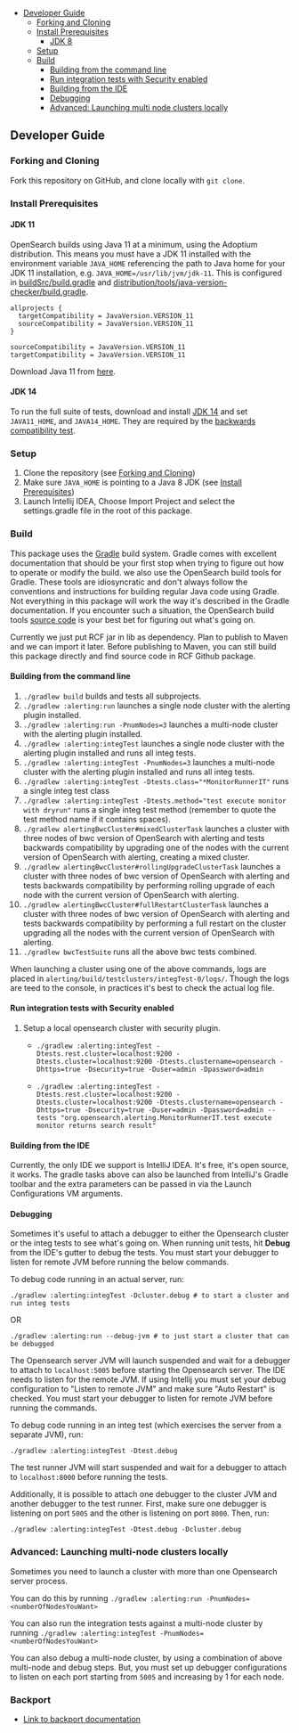 - [Developer Guide](#developer-guide)
  - [Forking and Cloning](#forking-and-cloning)
  - [Install Prerequisites](#install-prerequisites)
    - [JDK 8](#jdk-8)
  - [Setup](#setup)
  - [Build](#build)
    - [Building from the command line](#building-from-the-command-line)
    - [Run integration tests with Security enabled](#run-integration-tests-with-security-enabled)
    - [Building from the IDE](#building-from-the-ide)
    - [Debugging](#debugging)
    - [Advanced: Launching multi node clusters locally](#advanced-launching-multi-node-clusters-locally)

## Developer Guide

### Forking and Cloning

Fork this repository on GitHub, and clone locally with `git clone`.

### Install Prerequisites

#### JDK 11

OpenSearch builds using Java 11 at a minimum, using the Adoptium distribution. This means you must have a JDK 11 installed with the environment variable `JAVA_HOME` referencing the path to Java home for your JDK 11 installation, e.g. `JAVA_HOME=/usr/lib/jvm/jdk-11`. This is configured in [buildSrc/build.gradle](buildSrc/build.gradle) and [distribution/tools/java-version-checker/build.gradle](distribution/tools/java-version-checker/build.gradle).

```
allprojects {
  targetCompatibility = JavaVersion.VERSION_11
  sourceCompatibility = JavaVersion.VERSION_11
}
```

```
sourceCompatibility = JavaVersion.VERSION_11
targetCompatibility = JavaVersion.VERSION_11
```

Download Java 11 from [here](https://adoptium.net/releases.html?variant=openjdk11).

#### JDK 14

To run the full suite of tests, download and install [JDK 14](https://jdk.java.net/archive/) and set `JAVA11_HOME`, and `JAVA14_HOME`. They are required by the [backwards compatibility test](./TESTING.md#testing-backwards-compatibility).

### Setup

1. Clone the repository (see [Forking and Cloning](#forking-and-cloning))
2. Make sure `JAVA_HOME` is pointing to a Java 8 JDK (see [Install Prerequisites](#install-prerequisites))
3. Launch Intellij IDEA, Choose Import Project and select the settings.gradle file in the root of this package.

### Build

This package uses the [Gradle](https://docs.gradle.org/current/userguide/userguide.html) build system. Gradle comes with excellent documentation that should be your first stop when trying to figure out how to operate or modify the build. we also use the OpenSearch build tools for Gradle. These tools are idiosyncratic and don't always follow the conventions and instructions for building regular Java code using Gradle. Not everything in this package will work the way it's described in the Gradle documentation. If you encounter such a situation, the OpenSearch build tools [source code](https://github.com/opensearch-project/OpenSearch/tree/main/buildSrc/src/main/groovy/org/opensearch/gradle) is your best bet for figuring out what's going on.

Currently we just put RCF jar in lib as dependency. Plan to publish to Maven and we can import it later. Before publishing to Maven, you can still build this package directly and find source code in RCF Github package.

#### Building from the command line

1. `./gradlew build` builds and tests all subprojects.
2. `./gradlew :alerting:run` launches a single node cluster with the alerting plugin installed.
3. `./gradlew :alerting:run -PnumNodes=3` launches a multi-node cluster with the alerting plugin installed.
4. `./gradlew :alerting:integTest` launches a single node cluster with the alerting plugin installed and runs all integ tests.
5. `./gradlew :alerting:integTest -PnumNodes=3` launches a multi-node cluster with the alerting plugin installed and runs all integ tests.
6. `./gradlew :alerting:integTest -Dtests.class="*MonitorRunnerIT"` runs a single integ test class
7. `./gradlew :alerting:integTest -Dtests.method="test execute monitor with dryrun"` runs a single integ test method
 (remember to quote the test method name if it contains spaces).
8. `./gradlew alertingBwcCluster#mixedClusterTask` launches a cluster with three nodes of bwc version of OpenSearch with alerting and tests backwards compatibility by upgrading one of the nodes with the current version of OpenSearch with alerting, creating a mixed cluster.
9. `./gradlew alertingBwcCluster#rollingUpgradeClusterTask` launches a cluster with three nodes of bwc version of OpenSearch with alerting and tests backwards compatibility by performing rolling upgrade of each node with the current version of OpenSearch with alerting.
10. `./gradlew alertingBwcCluster#fullRestartClusterTask` launches a cluster with three nodes of bwc version of OpenSearch with alerting and tests backwards compatibility by performing a full restart on the cluster upgrading all the nodes with the current version of OpenSearch with alerting.
8. `./gradlew bwcTestSuite` runs all the above bwc tests combined.

When launching a cluster using one of the above commands, logs are placed in `alerting/build/testclusters/integTest-0/logs/`. Though the logs are teed to the console, in practices it's best to check the actual log file.

#### Run integration tests with Security enabled 

1. Setup a local opensearch cluster with security plugin.

   - `./gradlew :alerting:integTest -Dtests.rest.cluster=localhost:9200 -Dtests.cluster=localhost:9200 -Dtests.clustername=opensearch -Dhttps=true -Dsecurity=true -Duser=admin -Dpassword=admin`

   - `./gradlew :alerting:integTest -Dtests.rest.cluster=localhost:9200 -Dtests.cluster=localhost:9200 -Dtests.clustername=opensearch -Dhttps=true -Dsecurity=true -Duser=admin -Dpassword=admin --tests "org.opensearch.alerting.MonitorRunnerIT.test execute monitor returns search result"`


#### Building from the IDE

Currently, the only IDE we support is IntelliJ IDEA.  It's free, it's open source, it works. The gradle tasks above can also be launched from IntelliJ's Gradle toolbar and the extra parameters can be passed in via the Launch Configurations VM arguments. 

#### Debugging

Sometimes it's useful to attach a debugger to either the Opensearch cluster or the integ tests to see what's going on. When running unit tests, hit **Debug** from the IDE's gutter to debug the tests.
You must start your debugger to listen for remote JVM before running the below commands.

To debug code running in an actual server, run:

```
./gradlew :alerting:integTest -Dcluster.debug # to start a cluster and run integ tests
```

OR

```
./gradlew :alerting:run --debug-jvm # to just start a cluster that can be debugged
```

The Opensearch server JVM will launch suspended and wait for a debugger to attach to `localhost:5005` before starting the Opensearch server. The IDE needs to listen for the remote JVM. If using Intellij you must set your debug configuration to "Listen to remote JVM" and make sure "Auto Restart" is checked. You must start your debugger to listen for remote JVM before running the commands.

To debug code running in an integ test (which exercises the server from a separate JVM), run:

```
./gradlew :alerting:integTest -Dtest.debug 
```

The test runner JVM will start suspended and wait for a debugger to attach to `localhost:8000` before running the tests.

Additionally, it is possible to attach one debugger to the cluster JVM and another debugger to the test runner. First, make sure one debugger is listening on port `5005` and the other is listening on port `8000`. Then, run:
```
./gradlew :alerting:integTest -Dtest.debug -Dcluster.debug
```

### Advanced: Launching multi-node clusters locally

Sometimes you need to launch a cluster with more than one Opensearch server process.

You can do this by running `./gradlew :alerting:run -PnumNodes=<numberOfNodesYouWant>`

You can also run the integration tests against a multi-node cluster by running `./gradlew :alerting:integTest -PnumNodes=<numberOfNodesYouWant>`

You can also debug a multi-node cluster, by using a combination of above multi-node and debug steps.
But, you must set up debugger configurations to listen on each port starting from `5005` and increasing by 1 for each node.

### Backport

- [Link to backport documentation](https://github.com/opensearch-project/opensearch-plugins/blob/main/BACKPORT.md)
  
